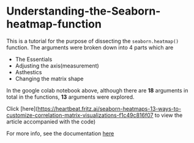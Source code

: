 # Understanding-the-Seaborn-heatmap-function

This is a tutorial for the purpose of dissecting the `seaborn.heatmap()` function.
The arguments were broken down into 4 parts which are

- The Essentials
- Adjusting the axis(measurement)
- Asthestics 
- Changing the matrix shape

In the google colab notebook above, although there are  **18** arguments in total in the functions, **13** arguments were explored.

Click [here](https://heartbeat.fritz.ai/seaborn-heatmaps-13-ways-to-customize-correlation-matrix-visualizations-f1c49c816f07 to view the article accompanied with the code)

For more info, see the documentation [here](https://seaborn.pydata.org/generated/seaborn.heatmap.html)

